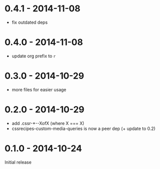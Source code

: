 # 0.4.1 - 2014-11-08

- fix outdated deps

# 0.4.0 - 2014-11-08

- update org prefix to `r`

# 0.3.0 - 2014-10-29

- more files for easier usage

# 0.2.0 - 2014-10-29

- add .cssr-*--XofX (where X === X)
- cssrecipes-custom-media-queries is now a peer dep (+ update to 0.2)

# 0.1.0 - 2014-10-24

Initial release
